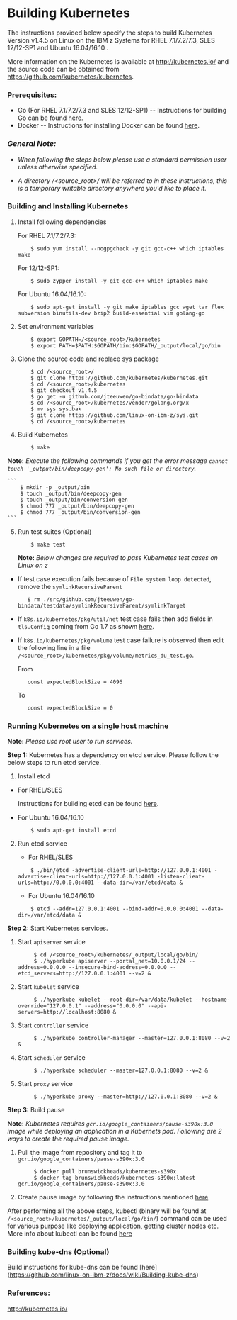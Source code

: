 <!---PACKAGE:Kubernetes--->
<!---DISTRO:SLES 12:1.4.x--->
<!---DISTRO:RHEL 7.1:1.4.x--->
<!---DISTRO:Ubuntu 16.x:1.4.x--->

# Building Kubernetes

The instructions provided below specify the steps to build Kubernetes Version v1.4.5 on Linux on the IBM z Systems for RHEL 7.1/7.2/7.3, SLES 12/12-SP1 and Ubuntu 16.04/16.10 .

More information on the Kubernetes is available at http://kubernetes.io/ and the source code can be obtained from https://github.com/kubernetes/kubernetes.

### Prerequisites:
  * Go (For RHEL 7.1/7.2/7.3 and SLES 12/12-SP1)
  -- Instructions for building Go can be found [here](https://github.com/linux-on-ibm-z/docs/wiki/Building-Go-1.7).
  * Docker
  -- Instructions for installing Docker can be found [here](https://www.ibm.com/developerworks/linux/linux390/docker.html).

### _**General Note:**_
*  _When following the steps below please use a standard permission user unless otherwise specified._

* _A directory /\<source_root\>/ will be referred to in these instructions, this is a temporary writable directory anywhere you'd like to place it._

### Building and Installing Kubernetes
1. Install following dependencies
   
   For RHEL 7.1/7.2/7.3:
    ```
        $ sudo yum install --nogpgcheck -y git gcc-c++ which iptables make
    ```
   For 12/12-SP1:
    ```
        $ sudo zypper install -y git gcc-c++ which iptables make
    ```
   For Ubuntu 16.04/16.10:
    ```
        $ sudo apt-get install -y git make iptables gcc wget tar flex subversion binutils-dev bzip2 build-essential vim golang-go
    ```

2. Set environment variables
    ```
	    $ export GOPATH=/<source_root>/kubernetes
	    $ export PATH=$PATH:$GOPATH/bin:$GOPATH/_output/local/go/bin
	```	
	
3. Clone the source code and replace sys package
    ``` 
        $ cd /<source_root>/
        $ git clone https://github.com/kubernetes/kubernetes.git
        $ cd /<source_root>/kubernetes
        $ git checkout v1.4.5
        $ go get -u github.com/jteeuwen/go-bindata/go-bindata
        $ cd /<source_root>/kubernetes/vendor/golang.org/x 
        $ mv sys sys.bak 
        $ git clone https://github.com/linux-on-ibm-z/sys.git 
        $ cd /<source_root>/kubernetes
    ```

4. Build Kubernetes

    ```
        $ make
    ```
**Note:** *Execute the following commands if you get the error message `cannot touch '_output/bin/deepcopy-gen': No such file or directory`.* 

    ```
        $ mkdir -p _output/bin
        $ touch _output/bin/deepcopy-gen
        $ touch _output/bin/conversion-gen
        $ chmod 777 _output/bin/deepcopy-gen
        $ chmod 777 _output/bin/conversion-gen
    ```

5. Run test suites (Optional)
    ```
        $ make test
    ```
    **Note:** *Below changes are required to pass Kubernetes test cases on   Linux on z*
    
  * If test case execution fails because of `File system loop detected`, remove the `symlinkRecursiveParent` 
 
 	 ```
 	    $ rm ./src/github.com/jteeuwen/go-bindata/testdata/symlinkRecursiveParent/symlinkTarget
	 ```

  * If `k8s.io/kubernetes/pkg/util/net` test case fails then add fields in `tls.Config` coming from Go 1.7 as shown [here](https://github.com/nhlfr/kubernetes/commit/c690ded4f7baaa55d8995ca22ef2f4093b28b4c0). 

  * If `k8s.io/kubernetes/pkg/volume` test case failure is observed then edit the following line in a file `/<source_root>/kubernetes/pkg/volume/metrics_du_test.go`.
   
 	 From
     ```
 	    const expectedBlockSize = 4096
	 ```
     To
 	 ```
 	    const expectedBlockSize = 0
	 ```
 

### Running Kubernetes on a single host machine

**Note:** *Please use root user to run services.* 

**Step 1:** Kubernetes has a dependency on etcd service. Please follow the below steps to run etcd service.

1. Install etcd

  * For RHEL/SLES 
	
	Instructions for building etcd can be found [here](https://github.com/linux-on-ibm-z/docs/wiki/Building-etcd).
		
  * For Ubuntu 16.04/16.10
	```
		$ sudo apt-get install etcd
	```

2. Run etcd service

   * For RHEL/SLES
	```
        $ ./bin/etcd -advertise-client-urls=http://127.0.0.1:4001 -advertise-client-urls=http://127.0.0.1:4001 -listen-client-urls=http://0.0.0.0:4001 --data-dir=/var/etcd/data &
	```

   * For Ubuntu 16.04/16.10
	```
        $ etcd --addr=127.0.0.1:4001 --bind-addr=0.0.0.0:4001 --data-dir=/var/etcd/data &
	```

**Step 2:** Start Kubernetes services.
  

1. Start `apiserver` service
   ``` 
        $ cd /<source_root>/kubernetes/_output/local/go/bin/
        $ ./hyperkube apiserver --portal_net=10.0.0.1/24 --address=0.0.0.0 --insecure-bind-address=0.0.0.0 --etcd_servers=http://127.0.0.1:4001 --v=2 &
   ```

2. Start `kubelet` service
   ```
        $ ./hyperkube kubelet --root-dir=/var/data/kubelet --hostname-override="127.0.0.1" --address="0.0.0.0" --api-servers=http://localhost:8080 &
   ```

3. Start `controller` service
   ``` 
        $ ./hyperkube controller-manager --master=127.0.0.1:8080 --v=2 &
   ```

4. Start `scheduler` service
   ```
        $ ./hyperkube scheduler --master=127.0.0.1:8080 --v=2 &
   ```

5. Start `proxy` service
   ``` 
        $ ./hyperkube proxy --master=http://127.0.0.1:8080 --v=2 &
   ```

**Step 3:** Build pause

**Note:** *Kubernetes requires `gcr.io/google_containers/pause-s390x:3.0` image while deploying an application in a Kubernets pod. Following are 2 ways to create the required pause image.* 
 
1. Pull the image from repository and tag it to `gcr.io/google_containers/pause-s390x:3.0`
   ``` 
        $ docker pull brunswickheads/kubernetes-s390x
        $ docker tag brunswickheads/kubernetes-s390x:latest gcr.io/google_containers/pause-s390x:3.0
   ```
  
2. Create pause image by following the instructions mentioned [here](https://github.com/linux-on-ibm-z/docs/wiki/Building-Pause)

After performing all the above steps, kubectl (binary will be found at `/<source_root>/kubernetes/_output/local/go/bin/`) command can be used for various purpose like deploying application, getting cluster nodes etc. More info about kubectl can be found [here](http://kubernetes.io/docs/user-guide/kubectl-overview/)

### Building kube-dns (Optional)

Build instructions for kube-dns can be found [here] (https://github.com/linux-on-ibm-z/docs/wiki/Building-kube-dns)

### References:
http://kubernetes.io/

